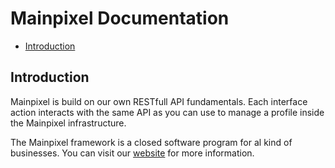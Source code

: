 # Mainpixel Documentation
- [Introduction](#introduction)

<a name="introduction"></a>
## Introduction

Mainpixel is build on our own RESTfull API fundamentals. Each interface action interacts with the same API as you can use to manage a profile inside the Mainpixel infrastructure.

The Mainpixel framework is a closed software program for al kind of businesses. You can visit our [website](https://www.mainpixel.io) for more information.



